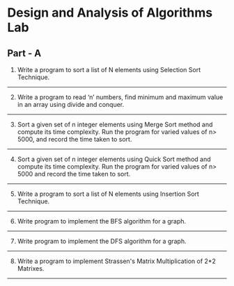 # Design and Analysis of Algorithms Lab
## Part - A
1. Write a program to sort a list of N elements using Selection Sort Technique.
---
2. Write a program to read ‘n’ numbers, find minimum and maximum value in an array using divide and conquer.
---
3. Sort a given set of n integer elements using Merge Sort method and compute its time complexity. Run the program for varied values of n> 5000, and record the time taken to sort.
---
4. Sort a given set of n integer elements using Quick Sort method and compute its time complexity. Run the program for varied values of n> 5000 and record the time taken to sort.
---
5. Write a program to sort a list of N elements using Insertion Sort Technique.
---
6. Write program to implement the BFS algorithm for a graph.
---
7. Write program to implement the DFS algorithm for a graph.
---
8. Write a program to implement Strassen's Matrix Multiplication of 2*2 Matrixes.
---